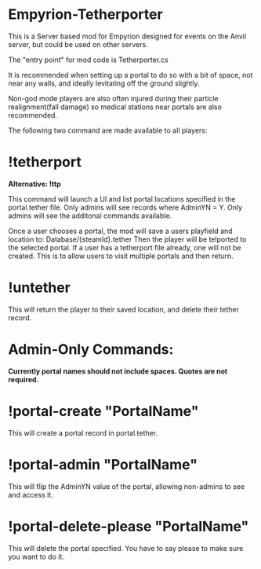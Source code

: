 # Empyrion-Tetherporter

This is a Server based mod for Empyrion designed for events on the Anvil server, but could be used on other servers.

The "entry point" for mod code is Tetherporter.cs

It is recommended when setting up a portal to do so with a bit of space, not near any walls, and ideally levitating off the ground slightly. 

Non-god mode players are also often injured during their particle realignment(fall damage) so medical stations near portals are also recommended.

The following two command are made available to all players:

# !tetherport 
**Alternative: !ttp**

This command will launch a UI and list portal locations specified in the portal.tether file.
Only admins will see records where AdminYN = Y. Only admins will see the additonal commands available.

Once a user chooses a portal, the mod will save a users playfield and location to: Database/{steamId}.tether
Then the player will be telported to the selected portal.
If a user has a tetherport file already, one will not be created. This is to allow users to visit multiple portals and then return.

# !untether
This will return the player to their saved location, and delete their tether record.

# Admin-Only Commands:
**Currently portal names should not include spaces. Quotes are not required.**

# !portal-create "PortalName"
This will create a portal record in portal.tether.

# !portal-admin "PortalName"
This will flip the AdminYN value of the portal, allowing non-admins to see and access it.

# !portal-delete-please "PortalName"
This will delete the portal specified. You have to say please to make sure you want to do it.
